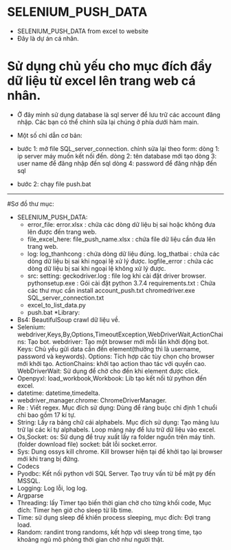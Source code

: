 # SELENIUM_PUSH_DATA
- SELENIUM_PUSH_DATA from excel to website
- Đây là dự án cá nhân.
# Sử dụng chủ yếu cho mục đích đẩy dữ liệu từ excel lên trang web cá nhân.
- Ở đây mình sử dụng database là sql server để lưu trữ các account đăng nhập. Các bạn có thể chỉnh sữa lại chúng ở phía dưới hàm main.

- Một số chỉ dẫn cơ bản:
- bước 1:  mở file SQL_server_connection. chỉnh sửa lại theo form:
	dòng 1:  ip server máy muốn kết nối đến.
	dòng 2: tên database mới tạo
	dòng 3: user name để đăng nhập đến sql
	dòng 4: password để đăng nhập đến sql
- bước 2: chạy file push.bat
----------------------------------------

#Sơ đồ thư mục:
- SELENIUM_PUSH_DATA:
	+ error_file:
			error.xlsx : chứa các dòng dữ liệu bị sai hoặc không đưa lên được đến trang web.
	+ file_excel_here:
			file_push_name.xlsx : chứa file dữ liệu cần đưa lên trang web.
	+ log:
			log_thanhcong : chứa dòng dữ liệu đúng.
			log_thatbai	: chứa các dòng dữ liệu bị sai khi ngoại lệ xử lý được.
			logfile_error : chứa các dòng dữ liệu bị sai khi ngoại lệ không xử lý được.
	+ src:
			setting:
					geckodriver.log : file log khi cài đặt driver browser.
					pythonsetup.exe	: Gói cài đặt python 3.7.4
					requirements.txt : Chứa các thư mục cần install
			account_push.txt
			chromedriver.exe
			SQL_server_connection.txt
	+ excel_to_list_data.py
	+ push.bat
*Library:
- Bs4: BeautifulSoup crawl dữ liệu về.
- Selenium: webdriver,Keys,By,Options,TimeoutException,WebDriverWait,ActionChains:	Tạo bot.
	webdriver: Tạo một browser mới mỗi lần khởi động bot.
	Keys: Chủ yếu gửi data cần đến element(thường thì là username, password và keywords).
	Options: Tích hợp các tùy chọn cho browser mới khởi tạo.
	ActionChains: khởi tạo action thao tác với quyền cao.
	WebDriverWait: Sử dụng để chờ cho đến khi element được click.
- Openpyxl: load_workbook,Workbook: Lib tạo kết nối từ python đến excel.
- datetime: datetime,timedelta.
- webdriver_manager.chrome: ChromeDriverManager.
- Re : Viết regex. Mục đích sử dụng:
	Dùng để ràng buộc chỉ định 1 chuổi chỉ bao gồm 17 kí tự.
- String: Lấy ra bảng chữ cái alphabels. Mục đích sử dụng:
	Tạo mảng lưu trữ lại các kí tự alphabels.
	Loop mảng này để lưu trữ dữ liệu vào excel.
- Os,Socket:
	os: Sử dụng để truy xuất lấy ra folder nguồn trên máy tính. (folder download file)
	socket: bắt lỗi socket.error.
- Sys: Dung ossys kill chrome.
	Kill browser hiện tại để khởi tạo lại browser mới khi trang bị đứng.
- Codecs
- Pyodbc: Kết nối python với SQL Server. Tạo truy vấn từ bề mặt py đến MSSQL.
- Logging: Log lỗi, log log.
- Argparse
- Threading: lấy Timer tạo biến thời gian chờ cho từng khối code, Mục đích:
	Timer hẹn giờ cho sleep từ lib time.
- Time: sử dụng sleep để khiến process sleeping, mục đích:
	Đợi trang load.
- Random: randint trong randoms, kết hợp với sleep trong time, tạo khoảng ngủ mô phỏng thời gian chờ như người thật.

